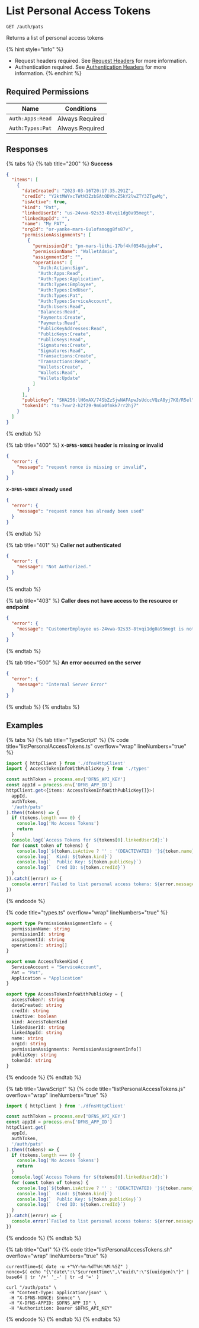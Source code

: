 # List Personal Access Tokens

`GET /auth/pats`

Returns a list of personal access tokens

{% hint style="info" %}
* Request headers required. See [Request Headers](../../../getting-started/request-headers.md) for more information.
* Authentication required. See [Authentication Headers](../../../getting-started/request-headers.md#authentication-headers) for more information.
{% endhint %}

## Required Permissions

| Name             | Conditions      |
| ---------------- | --------------- |
| `Auth:Apps:Read` | Always Required |
| `Auth:Types:Pat` | Always Required |

## Responses

{% tabs %}
{% tab title="200" %}
**Success**

```JSON
{
  "items": [
    {
      "dateCreated": "2023-03-16T20:17:35.291Z",
      "credId": "Y2ktMWYxcTWtN3ZzbSAtODVhcZ5kY2lwZTY3ZTgwMg",
      "isActive": true,
      "kind": "Pat",
      "linkedUserId": "us-24vwa-92s33-8tvqi1dg0a95megt",
      "linkedAppId": "",
      "name": "My PAT",
      "orgId": "or-yanke-mars-6ulofamogg8fs87v",
      "permissionAssignments": [
        {
          "permissionId": "pm-mars-lithi-17bf4kf0548ajph4",
          "permissionName": "WalletAdmin",
          "assignmentId": "",
          "operations": [
            "Auth:Action:Sign",
            "Auth:Apps:Read",
            "Auth:Types:Application",
            "Auth:Types:Employee",
            "Auth:Types:EndUser",
            "Auth:Types:Pat",
            "Auth:Types:ServiceAccount",
            "Auth:Users:Read",
            "Balances:Read",
            "Payments:Create",
            "Payments:Read",
            "PublicKeyAddresses:Read",
            "PublicKeys:Create",
            "PublicKeys:Read",
            "Signatures:Create",
            "Signatures:Read",
            "Transactions:Create",
            "Transactions:Read",
            "Wallets:Create",
            "Wallets:Read",
            "Wallets:Update"
          ]
        }
      ],
      "publicKey": "SHA256:lH6mAX/74SbZzSjwNAFApwJsUdccVQzA8yj7K8/R5el",
      "tokenId": "to-7vwr2-h2f29-9m6a0fmkk7rr2hj7"
    }
  ]
}
```
{% endtab %}

{% tab title="400" %}
**`X-DFNS-NONCE` header is missing or invalid**

```JSON
{
  "error": {
    "message": "request nonce is missing or invalid",
  }
}
```

**`X-DFNS-NONCE` already used**

```JSON
{
  "error": {
    "message": "request nonce has already been used"
  }
}
```
{% endtab %}

{% tab title="401" %}
**Caller not authenticated**

```JSON
{
  "error": {
    "message": "Not Authorized."
  }
}
```
{% endtab %}

{% tab title="403" %}
**Caller does not have access to the resource or endpoint**

```JSON
{
  "error": {
    "message": "CustomerEmployee us-24vwa-92s33-8tvqi1dg0a95megt is not authorized to perform operation (/auth/apps)"
  }
}
```
{% endtab %}

{% tab title="500" %}
**An error occurred on the server**

```JSON
{
  "error": {
    "message": "Internal Server Error"
  }
}
```
{% endtab %}
{% endtabs %}

## Examples <a href="#examples" id="examples"></a>

{% tabs %}
{% tab title="TypeScript" %}
{% code title="listPersonalAccessTokens.ts" overflow="wrap" lineNumbers="true" %}
```typescript
import { httpClient } from './dfnsHttpClient'
import { AccessTokenInfoWithPublicKey } from './types'

const authToken = process.env['DFNS_API_KEY']
const appId = process.env['DFNS_APP_ID']
httpClient.get<{items: AccessTokenInfoWithPublicKey[]}>(
  appId,
  authToken,
  '/auth/pats'
).then((tokens) => {
  if (tokens.length === 0) {
    console.log('No Access Tokens')
    return
  }
  console.log(`Access Tokens for ${tokens[0].linkedUserId}:`)
  for (const token of tokens) {
    console.log(`${token.isActive ? '' : '(DEACTIVATED) '}${token.name}`)
    console.log(`  Kind: ${token.kind}`)
    console.log(`  Public Key: ${token.publicKey}`)
    console.log(`  Cred ID: ${token.credId}`)
  }
}).catch((error) => {
  console.error(`Failed to list personal access tokens: ${error.message}`)
})
```
{% endcode %}

{% code title="types.ts" overflow="wrap" lineNumbers="true" %}
```typescript
export type PermissionAssignmentInfo = {
  permissionName: string
  permissionId: string
  assignmentId: string
  operations?: string[]
}

export enum AccessTokenKind {
  ServiceAccount = "ServiceAccount",
  Pat = "Pat",
  Application = "Application"
}

export type AccessTokenInfoWithPublicKey = {
  accessToken?: string
  dateCreated: string
  credId: string
  isActive: boolean
  kind: AccessTokenKind
  linkedUserId: string
  linkedAppId: string
  name: string
  orgId: string
  permissionAssignments: PermissionAssignmentInfo[]
  publicKey: string
  tokenId: string
}
```
{% endcode %}
{% endtab %}

{% tab title="JavaScript" %}
{% code title="listPersonalAccessTokens.js" overflow="wrap" lineNumbers="true" %}
```javascript
import { httpClient } from './dfnsHttpClient'

const authToken = process.env['DFNS_API_KEY']
const appId = process.env['DFNS_APP_ID']
httpClient.get(
  appId,
  authToken,
  '/auth/pats'
).then((tokens) => {
  if (tokens.length === 0) {
    console.log('No Access Tokens')
    return
  }
  console.log(`Access Tokens for ${tokens[0].linkedUserId}:`)
  for (const token of tokens) {
    console.log(`${token.isActive ? '' : '(DEACTIVATED) '}${token.name}`)
    console.log(`  Kind: ${token.kind}`)
    console.log(`  Public Key: ${token.publicKey}`)
    console.log(`  Cred ID: ${token.credId}`)
  }
}).catch((error) => {
  console.error(`Failed to list personal access tokens: ${error.message}`)
})
```
{% endcode %}
{% endtab %}

{% tab title="Curl" %}
{% code title="listPersonalAccessTokens.sh" overflow="wrap" lineNumbers="true" %}
```shell
currentTime=$( date -u +"%Y-%m-%dT%H:%M:%SZ" )
nonce=$( echo "{\"date\":\"$currentTime\",\"uuid\":\"$(uuidgen)\"}" | base64 | tr '/+' '_-' | tr -d '=' )

curl "/auth/pats" \
 -H "Content-Type: application/json" \
 -H "X-DFNS-NONCE: $nonce" \
 -H "X-DFNS-APPID: $DFNS_APP_ID" \
 -H "Authoriztion: Bearer $DFNS_API_KEY"
```
{% endcode %}
{% endtab %}
{% endtabs %}
